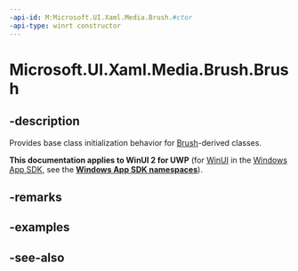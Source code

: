 ```yaml
---
-api-id: M:Microsoft.UI.Xaml.Media.Brush.#ctor
-api-type: winrt constructor
---
```


<!-- Method syntax
protected Brush()
-->

# Microsoft.UI.Xaml.Media.Brush.Brush

## -description
Provides base class initialization behavior for [Brush](brush.md)-derived classes.

**This documentation applies to WinUI 2 for UWP** (for [WinUI](/windows/apps/winui/winui3/) in the [Windows App SDK](/windows/apps/windows-app-sdk/), see the **[Windows App SDK namespaces](/windows/windows-app-sdk/api/winrt/)**).

## -remarks

## -examples

## -see-also
